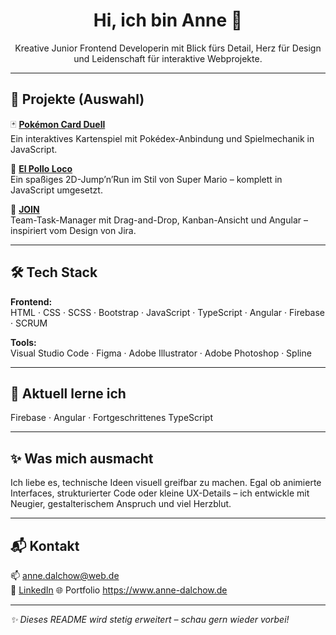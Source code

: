 <h1 align="center">Hi, ich bin Anne 👋</h1>
<p align="center">Kreative Junior Frontend Developerin mit Blick fürs Detail, Herz für Design und Leidenschaft für interaktive Webprojekte.</p>

---

## 🚀 Projekte (Auswahl)

🃏 **[Pokémon Card Duell](https://github.com/anne-dalchow/pokemon-cardDuell-pokedex-main)**  
Ein interaktives Kartenspiel mit Pokédex-Anbindung und Spielmechanik in JavaScript.

🐔 **[El Pollo Loco](https://github.com/anne-dalchow/el-pollo-loco)**  
Ein spaßiges 2D-Jump’n’Run im Stil von Super Mario – komplett in JavaScript umgesetzt.

📁 **[JOIN](https://github.com/anne-dalchow/join)**  
Team-Task-Manager mit Drag-and-Drop, Kanban-Ansicht und Angular – inspiriert vom Design von Jira.

---

## 🛠️ Tech Stack

**Frontend:**  
HTML · CSS · SCSS · Bootstrap · JavaScript · TypeScript · Angular · Firebase · SCRUM

**Tools:**  
Visual Studio Code · Figma · Adobe Illustrator · Adobe Photoshop · Spline

---

## 🌱 Aktuell lerne ich

Firebase · Angular · Fortgeschrittenes TypeScript

---

## ✨ Was mich ausmacht

Ich liebe es, technische Ideen visuell greifbar zu machen. Egal ob animierte Interfaces, strukturierter Code oder kleine UX-Details – ich entwickle mit Neugier, gestalterischem Anspruch und viel Herzblut.

---

## 📬 Kontakt

📫 [anne.dalchow@web.de](mailto:anne.dalchow@web.de)  
🔗 [LinkedIn](https://www.linkedin.com/in/anne-dalchow)
🌐 Portfolio https://www.anne-dalchow.de

---

_✨ Dieses README wird stetig erweitert – schau gern wieder vorbei!_

